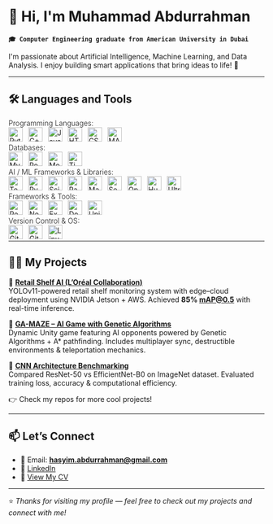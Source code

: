 # 👋 Hi, I'm Muhammad Abdurrahman

**`🎓 Computer Engineering graduate from American University in Dubai`**

I'm passionate about Artificial Intelligence, Machine Learning, and Data Analysis. I enjoy building smart applications that bring ideas to life! 🚀 

---

## 🛠️ Languages and Tools 

<span style="font-size:14px; font-weight:300;">Programming Languages:</span>  
<img align="left" alt="Python" width="28px" style="padding-right:8px;" src="https://cdn.jsdelivr.net/gh/devicons/devicon/icons/python/python-original.svg"/>
<img align="left" alt="C++" width="28px" style="padding-right:8px;" src="https://cdn.jsdelivr.net/gh/devicons/devicon/icons/cplusplus/cplusplus-original.svg"/>
<img align="left" alt="JavaScript" width="28px" style="padding-right:8px;" src="https://cdn.jsdelivr.net/gh/devicons/devicon/icons/javascript/javascript-original.svg"/>
<img align="left" alt="HTML5" width="28px" style="padding-right:8px;" src="https://cdn.jsdelivr.net/gh/devicons/devicon/icons/html5/html5-original.svg"/>
<img align="left" alt="CSS3" width="28px" style="padding-right:8px;" src="https://cdn.jsdelivr.net/gh/devicons/devicon/icons/css3/css3-original.svg"/>
<img align="left" alt="MATLAB" width="28px" style="padding-right:8px;" src="https://cdn.jsdelivr.net/gh/devicons/devicon/icons/matlab/matlab-original.svg"/>
<br/>

<span style="font-size:14px; font-weight:300;">Databases:</span>  
<img align="left" alt="MySQL" width="28px" style="padding-right:8px;" src="https://cdn.jsdelivr.net/gh/devicons/devicon/icons/mysql/mysql-original.svg"/>
<img align="left" alt="PostgreSQL" width="28px" style="padding-right:8px;" src="https://cdn.jsdelivr.net/gh/devicons/devicon/icons/postgresql/postgresql-original.svg"/>
<img align="left" alt="MongoDB" width="28px" style="padding-right:8px;" src="https://cdn.jsdelivr.net/gh/devicons/devicon/icons/mongodb/mongodb-original.svg"/>
<img align="left" alt="TimescaleDB" width="28px" style="padding-right:8px;" src="https://avatars.githubusercontent.com/u/45122330?s=200&v=4"/>
<br/>

<span style="font-size:14px; font-weight:300;">AI / ML Frameworks & Libraries:</span>  
<img align="left" alt="TensorFlow" width="28px" style="padding-right:8px;" src="https://cdn.jsdelivr.net/gh/devicons/devicon/icons/tensorflow/tensorflow-original.svg"/>
<img align="left" alt="PyTorch" width="28px" style="padding-right:8px;" src="https://cdn.jsdelivr.net/gh/devicons/devicon/icons/pytorch/pytorch-original.svg"/>
<img align="left" alt="Scikit-learn" width="28px" style="padding-right:8px;" src="https://upload.wikimedia.org/wikipedia/commons/0/05/Scikit_learn_logo_small.svg"/>
<img align="left" alt="Pandas" width="28px" style="padding-right:8px;" src="https://cdn.jsdelivr.net/gh/devicons/devicon/icons/pandas/pandas-original.svg"/>
<img align="left" alt="Matplotlib" width="28px" style="padding-right:8px;" src="https://matplotlib.org/_static/images/logo2.svg"/>
<img align="left" alt="Seaborn" width="28px" style="padding-right:8px;" src="https://seaborn.pydata.org/_images/logo-mark-lightbg.svg"/>
<img align="left" alt="OpenCV" width="28px" style="padding-right:8px;" src="https://cdn.jsdelivr.net/gh/devicons/devicon/icons/opencv/opencv-original.svg"/>
<img align="left" alt="Hugging Face" width="28px" style="padding-right:8px;" src="https://huggingface.co/front/assets/huggingface_logo-noborder.svg"/>
<img align="left" alt="Ultralytics" width="28px" style="padding-right:8px;" src="https://avatars.githubusercontent.com/u/26833451?s=200&v=4"/>
<br/>

<span style="font-size:14px; font-weight:300;">Frameworks & Tools:</span>  
<img align="left" alt="React" width="28px" style="padding-right:8px;" src="https://cdn.jsdelivr.net/gh/devicons/devicon/icons/react/react-original.svg"/>
<img align="left" alt="NestJS" width="28px" style="padding-right:8px;" src="https://nestjs.com/img/logo-small.svg"/>
<img align="left" alt="Express.js" width="28px" style="padding-right:8px;" src="https://cdn.jsdelivr.net/gh/devicons/devicon/icons/express/express-original.svg"/>
<img align="left" alt="Docker" width="28px" style="padding-right:8px;" src="https://cdn.jsdelivr.net/gh/devicons/devicon/icons/docker/docker-original.svg"/>
<img align="left" alt="Unity" width="28px" style="padding-right:8px;" src="https://cdn.jsdelivr.net/gh/devicons/devicon/icons/unity/unity-original.svg"/>
<br/>

<span style="font-size:14px; font-weight:300;">Version Control & OS:</span>  
<img align="left" alt="Git" width="28px" style="padding-right:8px;" src="https://cdn.jsdelivr.net/gh/devicons/devicon/icons/git/git-original.svg"/>
<img align="left" alt="GitHub" width="28px" style="padding-right:8px;" src="https://cdn.jsdelivr.net/gh/devicons/devicon/icons/github/github-original.svg"/>
<img align="left" alt="Linux" width="28px" style="padding-right:8px;" src="https://cdn.jsdelivr.net/gh/devicons/devicon/icons/linux/linux-original.svg"/>
<br/>

---

## 👷‍♂️  My Projects

🔹 **[Retail Shelf AI (L’Oréal Collaboration)]()**  
YOLOv11-powered retail shelf monitoring system with edge–cloud deployment using NVIDIA Jetson + AWS. Achieved **85% mAP@0.5** with real-time inference.  

🔹 **[GA-MAZE – AI Game with Genetic Algorithms]()**  
Dynamic Unity game featuring AI opponents powered by Genetic Algorithms + A* pathfinding. Includes multiplayer sync, destructible environments & teleportation mechanics.  

🔹 **[CNN Architecture Benchmarking]()**  
Compared ResNet-50 vs EfficientNet-B0 on ImageNet dataset. Evaluated training loss, accuracy & computational efficiency.

👉 Check my repos for more cool projects!

---

## 📫 Let’s Connect

- 📧 Email: **hasyim.abdurrahman@gmail.com**  
- 💼 [LinkedIn]([https://www.linkedin.com/in/muhammad-abdurrahman](https://www.linkedin.com/in/muhammad-abdurrahman-433565286/))  
- 📄 [View My CV](./Muhammad_Abdurrahman_CV.pdf)

---
⭐️ *Thanks for visiting my profile — feel free to check out my projects and connect with me!*
